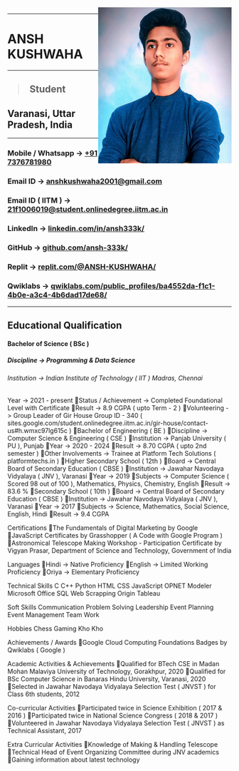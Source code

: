 <img src = "Pic.jpg" alt = "Profile Pic" height = "350" width = "300" align = "right">

---
# ANSH KUSHWAHA
---
> ## &nbsp; Student

## Varanasi, Uttar Pradesh, India
---
### Mobile / Whatsapp -> [ +91 7376781980 ]( https://wa.me/+917376781980/ )
### Email ID -> [ anshkushwaha2001@gmail.com ]( https://mailto:anshkushwaha2001@gmail.com )
### Email ID ( IITM ) -> [ 21f1006019@student.onlinedegree.iitm.ac.in ]( https://mailto:21f1006019@student.onlinedegree.iitm.ac.in )
### LinkedIn -> [ linkedin.com/in/ansh333k/ ]( https://www.linkedin.com/in/ansh333k/ )
### GitHub -> [ github.com/ansh-333k/ ]( https://www.github.com/ansh-333k/ )
### Replit -> [ replit.com/@ANSH-KUSHWAHA/ ]( https://www.replit.com/@ANSH-KUSHWAHA/ )
### Qwiklabs -> [ qwiklabs.com/public_profiles/ba4552da-f1c1-4b0e-a3c4-4b6dad17de68/ ]( https://www.qwiklabs.com/public_profiles/ba4552da-f1c1-4b0e-a3c4-4b6dad17de68/ )
---
## Educational Qualification
#### Bachelor of Science ( BSc )
##### Discipline 		 -> 	Programming & Data Science
###### Institution 		 -> 	Indian Institute of Technology ( IIT ) Madras, Chennai
Year 			 -> 	2021 - present
Status / Achievement -> 	Completed Foundational Level with Certificate
Result 		 -> 	8.9 CGPA ( upto Term - 2 )
Volunteering 	 -> 	Group Leader of Gir House Group ID - 340
( sites.google.com/student.onlinedegree.iitm.ac.in/gir-house/contact-us#h.wmxc97lg615c )
Bachelor of Engineering ( BE )
Discipline 		-> 	Computer Science & Engineering ( CSE )
Institution 		-> 	Panjab University ( PU ), Punjab
Year 			-> 	2020 - 2024
Result 		-> 	8.70 CGPA ( upto 2nd semester )
Other Involvements 	-> 	Trainee at Platform Tech Solutions ( platformtechs.in )
Higher Secondary School ( 12th )
Board 		-> 	Central Board of Secondary Education ( CBSE )
Institution 		-> 	Jawahar Navodaya Vidyalaya ( JNV ), Varanasi
Year 			-> 	2019
Subjects 		-> 	Computer Science ( Scored 98 out of 100 ), Mathematics, 						Physics, Chemistry, English
Result 		-> 	83.6 %
Secondary School ( 10th )
Board 		-> 	Central Board of Secondary Education ( CBSE )
Institution 		-> 	Jawahar Navodaya Vidyalaya ( JNV ), Varanasi
Year 			-> 	2017
Subjects 		-> 	Science, Mathematics, Social Science, English, Hindi
Result 		-> 	9.4 CGPA

Certifications
The Fundamentals of Digital Marketing by Google
JavaScript Certificates by Grasshopper ( A Code with Google Program )
Astronomical Telescope Making Workshop - Participation Certificate by Vigyan Prasar, Department of Science and Technology, Government of India

Languages
Hindi 	-> 	Native Proficiency
English 	-> 	Limited Working Proficiency
Oriya 	-> 	Elementary Proficiency

Technical Skills
C						C++						Python
HTML						CSS						JavaScript
OPNET Modeler				Microsoft Office				SQL
Web Scrapping				Origin						Tableau

Soft Skills
Communication				Problem Solving				Leadership
Event Planning				Event Management				Team Work

Hobbies
Chess						Gaming					Kho Kho

Achievements / Awards
Google Cloud Computing Foundations Badges by Qwiklabs ( Google )

Academic Activities & Achievements
Qualified for BTech CSE in Madan Mohan Malaviya University of Technology, Gorakhpur, 2020
Qualified for BSc Computer Science in Banaras Hindu University, Varanasi, 2020
Selected in Jawahar Navodaya Vidyalaya Selection Test ( JNVST ) for Class 6th students, 2012

Co-curricular Activities
Participated twice in Science Exhibition ( 2017 & 2016 )
Participated twice in National Science Congress ( 2018 & 2017 )
Volunteered in Jawahar Navodaya Vidyalaya Selection Test ( JNVST ) as Technical Assistant, 2017

Extra Curricular Activities
Knowledge of Making & Handling Telescope
Technical Head of Event Organizing Committee during JNV academics
Gaining information about latest technology
